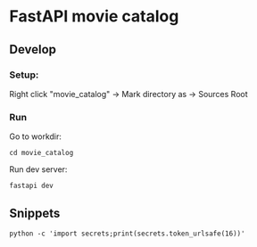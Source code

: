 # FastAPI movie catalog

## Develop

### Setup:

Right click "movie_catalog" -> Mark directory as -> Sources Root

### Run

Go to workdir:
```shell
cd movie_catalog
```

Run dev server:
```shell
fastapi dev
```

## Snippets
```shell
python -c 'import secrets;print(secrets.token_urlsafe(16))'
```